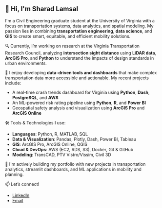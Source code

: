 ## 👋 Hi, I'm Sharad Lamsal

I'm a Civil Engineering graduate student at the University of Virginia with a focus on transportation systems, data analytics, and spatial modeling. My passion lies in combining **transportation engineering**, **data science**, and **GIS** to create smart, equitable, and efficient mobility solutions.

🔍 Currently, I’m working on research at the Virginia Transportation Research Council, analyzing **intersection sight distance** using **LiDAR data**, **ArcGIS Pro**, and **Python** to understand the impacts of design standards in urban environments.

🚀 I enjoy developing **data-driven tools and dashboards** that make complex transportation data more accessible and actionable. My recent projects include:
- A real-time crash trends dashboard for Virginia using **Python**, **Dash**, **PostgreSQL**, and **AWS**
- An ML-powered risk rating pipeline using **Python**, **R**, and **Power BI**
- Geospatial safety analysis and visualization using **ArcGIS Pro** and **ArcGIS Online**

🛠️ Tools & Technologies I use:
- **Languages**: Python, R, MATLAB, SQL
- **Data & Visualization**: Pandas, Plotly, Dash, Power BI, Tableau
- **GIS**: ArcGIS Pro, ArcGIS Online, QGIS
- **Cloud & DevOps**: AWS (EC2, RDS, S3), Docker, Git & GitHub
- **Modeling**: TransCAD, PTV Vistro/Vissim, Civil 3D

📌 I'm actively building my portfolio with new projects in transportation analytics, streamlit dashboards, and ML applications in mobility and planning.

📫 Let’s connect!
- [LinkedIn](https://www.linkedin.com/in/sharadlamsal/)
- [Email](mailto:Rqt9ek@virginia.edu)
